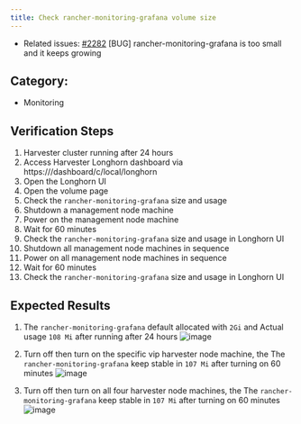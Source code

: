 ```yaml
---
title: Check rancher-monitoring-grafana volume size
---
```


* Related issues: [#2282](https://github.com/harvester/harvester/issues/2282) [BUG] rancher-monitoring-grafana is too small and it keeps growing


## Category: 
* Monitoring

## Verification Steps
1. Harvester cluster running after 24 hours
1. Access Harvester Longhorn dashboard via https://<vip>/dashboard/c/local/longhorn
1. Open the Longhorn UI
1. Open the volume page
1. Check the `rancher-monitoring-grafana` size and usage 
1. Shutdown a management node machine
1. Power on the management node machine
1. Wait for 60 minutes
1. Check the `rancher-monitoring-grafana` size and usage in Longhorn UI
1. Shutdown all management node machines in sequence 
1. Power on all management node machines in sequence
1. Wait for 60 minutes
1. Check the `rancher-monitoring-grafana` size and usage in Longhorn UI

## Expected Results
1. The `rancher-monitoring-grafana` default allocated with `2Gi` and Actual usage `108 Mi` after running after 24 hours
    ![image](https://user-images.githubusercontent.com/29251855/191000121-9c3c640e-7d7f-4d1b-84f6-39745abca0ce.png)

1. Turn off then turn on the specific vip harvester node machine, the The `rancher-monitoring-grafana` keep stable in `107 Mi` after turning on 60 minutes
    ![image](https://user-images.githubusercontent.com/29251855/191011632-06f03787-6bac-4bff-b964-787b414407ab.png)

1. Turn off then turn on all four harvester node machines, the The `rancher-monitoring-grafana` keep stable in `107 Mi` after turning on 60 minutes
    ![image](https://user-images.githubusercontent.com/29251855/191023195-661275d3-1edb-4739-b585-cca23d17a3d9.png)

